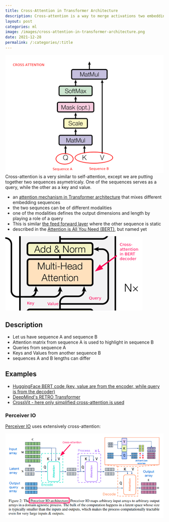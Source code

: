 ```yaml
---
title: Cross-Attention in Transformer Architecture
description: Cross-attention is a way to merge activations two embedding sequence in transformer architecture.
layout: post
categories: ml
image: /images/cross-attention-in-transformer-architecture.png
date: 2021-12-28
permalink: /:categories/:title
---
```


![Cross-Attention in Transformer Architecture](/images/cross-attention-in-transformer-architecture.png)
Cross-attention is a very similar to self-attention, except we are putting together two sequences asymetricaly. One of the sequences serves as a query, while the other as a key and value.

- an [attention mechanism in Transformer architecture](/ml/transformers-self-attention-mechanism-simplified) that mixes different embedding sequences
- the two sequnces can be of different modalities
- one of the modalities defines the output dimensions and length by playing a role of a query
- This is similar [the feed forward layer](/ml/Feed-Forward-Self-Attendion-Key-Value-Memory) where the other sequence is static
- described in the [Attention is All You Need (BERT)](https://arxiv.org/pdf/1706.03762.pdf), but named yet
 
![Cross-Attention in the decoder of Attention is All You Need (BERT) paper](/images/cross-attention-in-bert-decoder.png)


## Description
- Let us have sequence A and sequence B
- Attention matrix from sequence A is used to highlight in sequence B
- Queries from sequence A
- Keys and Values from another sequence B
- sequences A and B lengths can differ


## Examples
- [HuggingFace BERT code (key, value are from the encoder, while query is from the decoder)](https://github.com/huggingface/transformers/blob/198c335d219a5eb4d3f124fdd1ce1a9cd9f78a9b/src/transformers/models/bert/modeling_bert.py#L268)
- [DeepMind's RETRO Transformer](/ml/DeepMinds-RETRO-Transformer-Model)
- [CrossVit - here only simplified cross-attention is used](https://arxiv.org/pdf/2103.14899.pdf)


### Perceiver IO
[Perceiver IO](https://arxiv.org/pdf/2107.14795.pdf) uses extensively cross-attention:

![Perceiver IO architecture](/images/cross-attention-perceiver-io.png)
